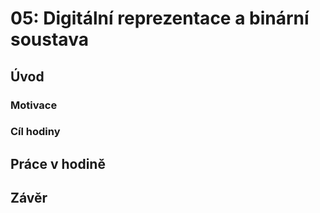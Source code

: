 # 05: Digitální reprezentace a binární soustava

## Úvod

### Motivace

### Cíl hodiny

## Práce v hodině

## Závěr
